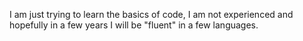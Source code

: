 I am just trying to learn the basics of code, I am not experienced and
hopefully in a few years I will be "fluent" in a few languages.

